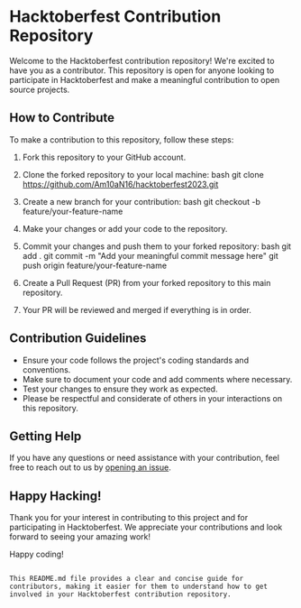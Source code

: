 # Hacktoberfest Contribution Repository

Welcome to the Hacktoberfest contribution repository! We're excited to have you as a contributor. This repository is open for anyone looking to participate in Hacktoberfest and make a meaningful contribution to open source projects.

## How to Contribute

To make a contribution to this repository, follow these steps:

1. Fork this repository to your GitHub account.
2. Clone the forked repository to your local machine:
   bash
   git clone https://github.com/Am10aN16/hacktoberfest2023.git
   
3. Create a new branch for your contribution:
   bash
   git checkout -b feature/your-feature-name
   
4. Make your changes or add your code to the repository.
5. Commit your changes and push them to your forked repository:
   bash
   git add .
   git commit -m "Add your meaningful commit message here"
   git push origin feature/your-feature-name
   
6. Create a Pull Request (PR) from your forked repository to this main repository.
7. Your PR will be reviewed and merged if everything is in order.

## Contribution Guidelines

- Ensure your code follows the project's coding standards and conventions.
- Make sure to document your code and add comments where necessary.
- Test your changes to ensure they work as expected.
- Please be respectful and considerate of others in your interactions on this repository.

## Getting Help

If you have any questions or need assistance with your contribution, feel free to reach out to us by [opening an issue](https://github.com/your-username/hacktoberfest-contribution/issues).

## Happy Hacking!

Thank you for your interest in contributing to this project and for participating in Hacktoberfest. We appreciate your contributions and look forward to seeing your amazing work!

Happy coding!
```

This README.md file provides a clear and concise guide for contributors, making it easier for them to understand how to get involved in your Hacktoberfest contribution repository.
